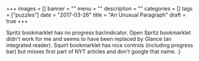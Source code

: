 +++
images = []
banner = ""
menu = ""
description = ""
categories = []
tags = ["puzzles"]
date = "2017-03-26"
title = "An Unusual Paragraph"
draft = true
+++


Spritz bookmarklet has no progress bar/indicator.
Open Spritz bookmarklet didn't work for me and seems to have been replaced by Glance (an integrated reader).
Squirt bookmarklet has nice controls (including progress bar) but misses first part of NYT articles and
don't google that name. :)

